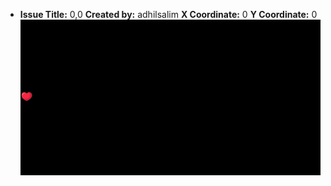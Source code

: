 - **Issue Title:** 0,0
  **Created by:** adhilsalim
  **X Coordinate:** 0
  **Y Coordinate:** 0
  ![GitHub Banner Image](github_banner_heart.png)
